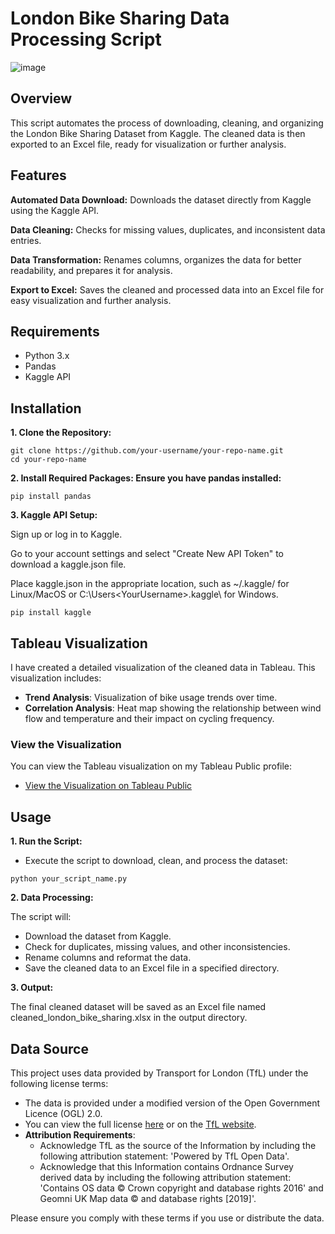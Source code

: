 # London Bike Sharing Data Processing Script

![image](https://github.com/user-attachments/assets/d9d340ab-b5b8-4545-9c5d-935cb3951123)




## Overview

This script automates the process of downloading, cleaning, and organizing the London Bike Sharing Dataset from Kaggle. The cleaned data is then exported to an Excel file, ready for visualization or further analysis.

## Features

**Automated Data Download:** Downloads the dataset directly from Kaggle using the Kaggle API.

**Data Cleaning:** Checks for missing values, duplicates, and inconsistent data entries.

**Data Transformation:** Renames columns, organizes the data for better readability, and prepares it for analysis.

**Export to Excel:** Saves the cleaned and processed data into an Excel file for easy visualization and further analysis.

## Requirements

- Python 3.x
- Pandas
- Kaggle API

## Installation

**1. Clone the Repository:**
```
git clone https://github.com/your-username/your-repo-name.git
cd your-repo-name
```

**2. Install Required Packages: Ensure you have pandas installed:**
```
pip install pandas
```

**3. Kaggle API Setup:**

Sign up or log in to Kaggle.

Go to your account settings and select "Create New API Token" to download a kaggle.json file.

Place kaggle.json in the appropriate location, such as ~/.kaggle/ for Linux/MacOS or C:\Users\<YourUsername>\.kaggle\ for Windows.
```
pip install kaggle
```

## Tableau Visualization

I have created a detailed visualization of the cleaned data in Tableau. This visualization includes:

- **Trend Analysis**: Visualization of bike usage trends over time.
- **Correlation Analysis**: Heat map showing the relationship between wind flow and temperature and their impact on cycling frequency.

### View the Visualization

You can view the Tableau visualization on my Tableau Public profile:

- [View the Visualization on Tableau Public](https://public.tableau.com/app/profile/marcelina.szczygiel/viz/LondonBikeRides_17252016809120/Dashboard1)

## Usage

**1. Run the Script:**
- Execute the script to download, clean, and process the dataset:
```
python your_script_name.py
```

**2. Data Processing:**

The script will:
- Download the dataset from Kaggle.
- Check for duplicates, missing values, and other inconsistencies.
- Rename columns and reformat the data.
- Save the cleaned data to an Excel file in a specified directory.

**3. Output:**

The final cleaned dataset will be saved as an Excel file named cleaned_london_bike_sharing.xlsx in the output directory. 


## Data Source

This project uses data provided by Transport for London (TfL) under the following license terms:

- The data is provided under a modified version of the Open Government Licence (OGL) 2.0.
- You can view the full license [here](https://www.kaggle.com/datasets/hmavrodiev/london-bike-sharing-dataset) or on the [TfL website](https://tfl.gov.uk).
- **Attribution Requirements**:
  - Acknowledge TfL as the source of the Information by including the following attribution statement: 'Powered by TfL Open Data'.
  - Acknowledge that this Information contains Ordnance Survey derived data by including the following attribution statement: 'Contains OS data © Crown copyright and database rights 2016' and Geomni UK Map data © and database rights [2019]'.

Please ensure you comply with these terms if you use or distribute the data.



